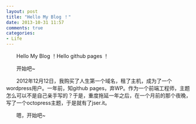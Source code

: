 ```yaml
---
layout: post
title: "Hello My Blog ！"
date: 2013-10-31 11:57
comments: true
categories: 
- Life
---
```

&emsp;&emsp;Hello My Blog ！Hello github pages ！

&emsp;&emsp;开始吧~
<!--more-->
&emsp;&emsp;2012年12月12日，我购买了人生第一个域名，租了主机，成为了一个wordpress用户。一年前，知github pages，弃WP。作为一个前端工程师，主题怎么可以不是自己亲手写的？于是，重度拖延一年之后，在一个月前的那个夜晚，写了一个octopress主题，于是就有了jser.it。

&emsp;&emsp;嗯，开始吧~
